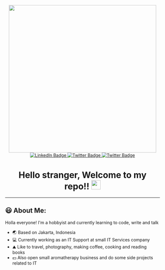 <div id="header" align="center">
  <img src="https://media.giphy.com/media/3ornk57KwDXf81rjWM/giphy.gif" width="480"/>
</div>
<div id="badges" align="center">
  <a href="https://www.linkedin.com/in/mfrais/">
  <img src="https://img.shields.io/badge/LinkedIn-blue?style=for-the-badge&logo=linkedin&logoColor=white" target="_blank" alt="LinkedIn Badge"/>
  </a>
  <a href="https://www.instagram.com/mf_rais/">
  <img src="https://img.shields.io/badge/Instagram-red?style=for-the-badge&logo=instagram&logoColor=white" target="_blank" alt="Twitter Badge"/>
  </a>
  <a href="https://twitter.com/MF_Rais">
  <img src="https://img.shields.io/badge/Twitter-blue?style=for-the-badge&logo=twitter&logoColor=white" target="_blank" alt="Twitter Badge"/>
  </a>
</div>
<div id="counter" align="center">
  <img src="https://komarev.com/ghpvc/?username=mfrais&style=for-the-badge&color=yellow&label=View+Counts" alt=""/>
</div>

<h1 align="center">
  Hello stranger, Welcome to my repo!! 
  <img src="https://raw.githubusercontent.com/MartinHeinz/MartinHeinz/master/wave.gif" width="30px">
</h1>

---
## :smiley: About Me:
Holla everyone! I'm a hobbyist and currently learning to code, write and talk
- :earth_asia: Based on Jakarta, Indonesia
- :computer: Currently working as an IT Support at small IT Services company
- :mountain: Like to travel, photography, making coffee, cooking and reading books
- :dollar: Also open small aromatherapy business and do some side projects related to IT